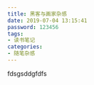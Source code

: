 ```yaml
---
title: 黑客与画家杂感
date: 2019-07-04 13:15:41
password: 123456
tags: 
- 读书笔记
categories: 
- 随笔杂感
---
```


fdsgsddgfdfs
